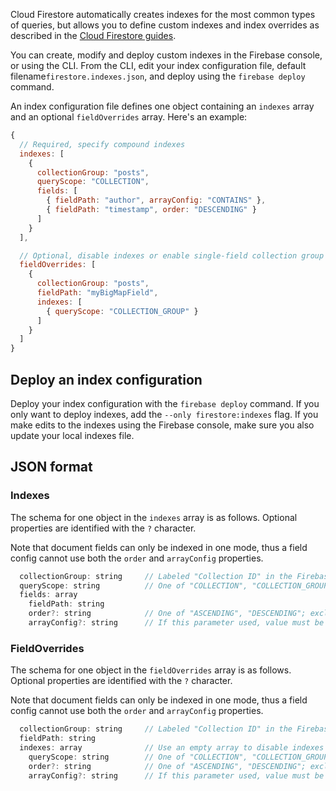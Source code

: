 
Cloud Firestore automatically creates indexes for the most common types of queries, but allows you to define custom indexes and index overrides as described in the [Cloud Firestore guides](https://firebase.devsite.corp.google.com/docs/firestore/query-data/index-overview). 

You can create, modify and deploy custom indexes in the Firebase console, or using the CLI. From the CLI, edit your index configuration file, default filename`firestore.indexes.json`, and deploy using the <code>firebase deploy</code> command.

An index configuration file defines one object containing an <code>indexes</code> array and an optional <code>fieldOverrides</code> array. Here's an example:

```javascript
{
  // Required, specify compound indexes
  indexes: [
    { 
      collectionGroup: "posts",
      queryScope: "COLLECTION",
      fields: [
        { fieldPath: "author", arrayConfig: "CONTAINS" },
        { fieldPath: "timestamp", order: "DESCENDING" }
      ]
    }
  ],

  // Optional, disable indexes or enable single-field collection group indexes
  fieldOverrides: [
    {
      collectionGroup: "posts",
      fieldPath: "myBigMapField",
      indexes: [
        { queryScope: "COLLECTION_GROUP" }
      ]
    }
  ]
}
```

## Deploy an index configuration

Deploy your index configuration with the `firebase deploy` command. If you only want to deploy indexes, add the `--only firestore:indexes` flag. If you make edits to the indexes using the Firebase console, make sure you also update your local indexes file.

## JSON format

### Indexes

The schema for one object in the `indexes` array is as follows. Optional properties are identified with the `?` character.

Note that document fields can only be indexed in one mode, thus a field config cannot use both the `order` and `arrayConfig` properties.

```javascript
  collectionGroup: string     // Labeled "Collection ID" in the Firebase console
  queryScope: string          // One of "COLLECTION", "COLLECTION_GROUP"
  fields: array               
    fieldPath: string
    order?: string            // One of "ASCENDING", "DESCENDING"; excludes arrayConfig property
    arrayConfig?: string      // If this parameter used, value must be "CONTAINS"; excludes order property
```
### FieldOverrides

The schema for one object in the `fieldOverrides` array is as follows. Optional properties are identified with the `?` character.

Note that document fields can only be indexed in one mode, thus a field config cannot use both the `order` and `arrayConfig` properties.

```javascript
  collectionGroup: string     // Labeled "Collection ID" in the Firebase console
  fieldPath: string
  indexes: array              // Use an empty array to disable indexes on this collectionGroup + fieldPath
    queryScope: string        // One of "COLLECTION", "COLLECTION_GROUP"
    order?: string            // One of "ASCENDING", "DESCENDING"; excludes arrayConfig property
    arrayConfig?: string      // If this parameter used, value must be "CONTAINS"; excludes order property
```
